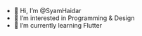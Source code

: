 - 👋 Hi, I’m @SyamHaidar
- 👀 I’m interested in Programming & Design
- 🌱 I’m currently learning Flutter

<!---
SyamHaidar/SyamHaidar is a ✨ special ✨ repository because its `README.md` (this file) appears on your GitHub profile.
You can click the Preview link to take a look at your changes.
--->
